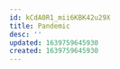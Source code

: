 ```yaml
---
id: kCdA0R1_mii6KBK42u29X
title: Pandemic
desc: ''
updated: 1639759645930
created: 1639759645930
---
```


